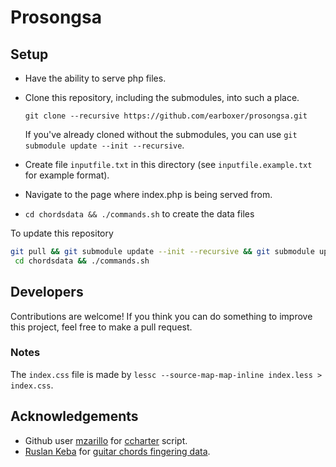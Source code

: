 # Prosongsa

## Setup

* Have the ability to serve php files.
* Clone this repository, including the submodules, into such a place.

	```git clone --recursive https://github.com/earboxer/prosongsa.git```

	If you've already cloned without the submodules, you can use
	`git submodule update --init --recursive`.

* Create file `inputfile.txt` in this directory
	(see `inputfile.example.txt` for example format).
* Navigate to the page where index.php is being served from.

* `cd chordsdata && ./commands.sh` to create the data files

To update this repository

```sh
git pull && git submodule update --init --recursive && git submodule update &&
 cd chordsdata && ./commands.sh
```

## Developers

Contributions are welcome! If you think you can do something to improve this project,
feel free to make a pull request.

### Notes

The `index.css` file is made by
`lessc --source-map-map-inline index.less > index.css`.

## Acknowledgements

* Github user [mzarillo](https://github.com/mzarillo) for
	[ccharter](https://github.com/earboxer/ccharter) script.
* [Ruslan Keba](https://github.com/rukeba) for
	[guitar chords fingering data](http://guitar-chords-chart.net).
